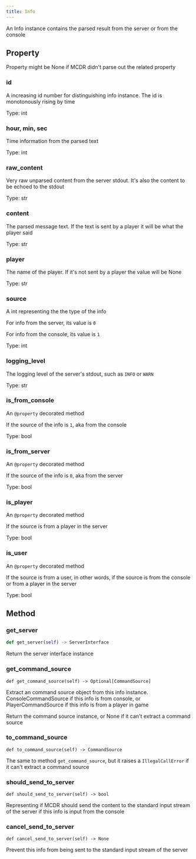 ```yaml
---
title: Info
---
```


An Info instance contains the parsed result from the server or from the
console

## Property

Property might be None if MCDR didn\'t parse out the related property

### id

A increasing id number for distinguishing info instance. The id is
monotonously rising by time

Type: int

### hour, min, sec

Time information from the parsed text

Type: int

### raw_content

Very raw unparsed content from the server stdout. It\'s also the content
to be echoed to the stdout

Type: str

### content

The parsed message text. If the text is sent by a player it will be what
the player said

Type: str

### player

The name of the player. If it\'s not sent by a player the value will be
None

Type: str

### source

A int representing the the type of the info

For info from the server, its value is `0`

For info from the console, its value is `1`

Type: int

### logging_level

The logging level of the server\'s stdout, such as `INFO` or `WARN`

Type: str

### is_from_console

An `@property` decorated method

If the source of the info is `1`, aka from the console

Type: bool

### is_from_server

An `@property` decorated method

If the source of the info is `0`, aka from the server

Type: bool

### is_player

An `@property` decorated method

If the source is from a player in the server

Type: bool

### is_user

An `@property` decorated method

If the source is from a user, in other words, if the source is from the
console or from a player in the server

Type: bool

## Method

### get_server

``` python
def get_server(self) -> ServerInterface
```

Return the server interface instance

### get_command_source

``` 
def get_command_source(self) -> Optional[CommandSource]
```

Extract an command source object from this info instance.
ConsoleCommandSource if this info is from console, or
PlayerCommandSource if this info is from a player in game

Return the command source instance, or None if it can\'t extract a
command source

### to_command_source

``` 
def to_command_source(self) -> CommandSource
```

The same to method `get_command_source`, but it raises a
`IllegalCallError` if it can\'t extract a command source

### should_send_to_server

``` 
def should_send_to_server(self) -> bool
```

Representing if MCDR should send the content to the standard input
stream of the server if this info is input from the console

### cancel_send_to_server

``` 
def cancel_send_to_server(self) -> None
```

Prevent this info from being sent to the standard input stream of the
server
